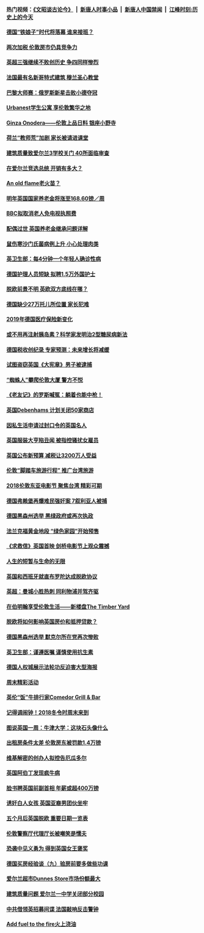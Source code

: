 #### 热门视频：[《文昭谈古论今》](https://github.com/gfw-breaker/wenzhao/blob/master/README.md?t=11070933) &nbsp;|&nbsp; [新唐人时事小品](https://github.com/gfw-breaker/ntdtv-comedy/blob/master/README.md?t=11070933) &nbsp;|&nbsp; [新唐人中国禁闻](https://github.com/gfw-breaker/ntdtv-news/blob/master/README.md?t=11070933) &nbsp;|&nbsp; [江峰时刻:历史上的今天](https://github.com/gfw-breaker/today-in-history/blob/master/README.md?t=11070933) 

#### [德国“铁娘子”时代将落幕 谁来接班？](../pages/nsc974/n10833701.md?t=11070933) 

#### [两次加税 伦敦房市仍具竞争力](../pages/nsc974/n10832030.md?t=11070933) 

#### [英超三强继续不败创历史 争四同样惨烈](../pages/nsc974/n10830095.md?t=11070933) 

#### [法国最有名新哥特式建筑 穆兰圣心教堂](../pages/nsc974/n10829754.md?t=11070933) 

#### [巴黎大师赛：俄罗斯新星击败小德夺冠](../pages/nsc974/n10830134.md?t=11070933) 

#### [Urbanest学生公寓 享伦敦繁华之地](../pages/nsc974/n10828080.md?t=11070933) 

#### [Ginza Onodera——伦敦上品日料 银座小野寺](../pages/nsc974/n10828069.md?t=11070933) 

#### [荷兰“教师荒”加剧 家长被请进课堂](../pages/nsc974/n10826148.md?t=11070933) 

#### [建筑质量致爱尔兰3学校关门 40所面临审查](../pages/nsc974/n10826209.md?t=11070933) 

#### [在爱尔兰竞选总统 开销有多大？](../pages/nsc974/n10826165.md?t=11070933) 

#### [An old flame老火苗？](../pages/nsc974/n10825994.md?t=11070933) 

#### [明年英国国家养老金将涨至168.60镑／周](../pages/nsc974/n10825971.md?t=11070933) 

#### [BBC拟取消老人免电视执照费](../pages/nsc974/n10825959.md?t=11070933) 

#### [配偶过世 英国养老金继承问题详解](../pages/nsc974/n10825931.md?t=11070933) 

#### [鼠伤寒沙门氏菌病例上升 小心处理肉类](../pages/nsc974/n10825924.md?t=11070933) 

#### [英卫生部：每4分钟一个年轻人确诊性病](../pages/nsc974/n10825910.md?t=11070933) 

#### [德国护理人员短缺 拟聘1.5万外国护士](../pages/nsc974/n10824186.md?t=11070933) 

#### [脱欧前景不明 英欧双方底线在哪？](../pages/nsc974/n10823749.md?t=11070933) 

#### [德国缺少27万托儿所位置 家长犯难](../pages/nsc974/n10824147.md?t=11070933) 

#### [2019年德国医疗保险新变化](../pages/nsc974/n10824071.md?t=11070933) 

#### [或不用再注射胰岛素？科学家发明治2型糖尿病新法](../pages/nsc974/n10823372.md?t=11070933) 

#### [德国税收创纪录 专家预测：未来增长将减缓](../pages/nsc974/n10823318.md?t=11070933) 

#### [试图盗窃英国《大宪章》男子被逮捕](../pages/nsc974/n10823790.md?t=11070933) 

#### [“蜘蛛人”攀爬伦敦大厦 警方不悦](../pages/nsc974/n10823780.md?t=11070933) 

#### [《老友记》的罗斯喊冤：躺着也能中枪！](../pages/nsc974/n10823762.md?t=11070933) 

#### [英国Debenhams 计划关闭50家商店](../pages/nsc974/n10823753.md?t=11070933) 

#### [因私生活申请过封口令的英国名人](../pages/nsc974/n10823742.md?t=11070933) 

#### [英国服装大亨陷丑闻 被指控骚扰女雇员](../pages/nsc974/n10823677.md?t=11070933) 

#### [英国公布新预算 减税让3200万人受益](../pages/nsc974/n10823428.md?t=11070933) 

#### [伦敦“脚踏车旅游行程” 推广台湾旅游](../pages/nsc974/n10823414.md?t=11070933) 

#### [2018伦敦东亚电影节 聚焦台湾 精彩可期](../pages/nsc974/n10823363.md?t=11070933) 

#### [德国弗赖堡再爆难民强奸案 7叙利亚人被捕](../pages/nsc974/n10820972.md?t=11070933) 

#### [德国黑森州选举 黑绿政府或再次执政](../pages/nsc974/n10820914.md?t=11070933) 

#### [法兰克福黄金地段 “绿色家园”开始预售](../pages/nsc974/n10820548.md?t=11070933) 

#### [《求救信》英国首映 剑桥电影节上观众震撼](../pages/nsc974/n10818392.md?t=11070933) 

#### [人生的短暂与生命的无限](../pages/nsc974/n10818124.md?t=11070933) 

#### [英国和西班牙就直布罗陀达成脱欧协议](../pages/nsc974/n10818119.md?t=11070933) 

#### [英超：曼城小胜热刺 同利物浦并驾齐驱](../pages/nsc974/n10817243.md?t=11070933) 

#### [在伯明翰享受伦敦生活——新楼盘The Timber Yard](../pages/nsc974/n10816517.md?t=11070933) 

#### [脱欧将如何影响英国房价和抵押贷款？](../pages/nsc974/n10816491.md?t=11070933) 

#### [德国黑森州选举 默克尔所在党再次惨败](../pages/nsc974/n10814355.md?t=11070933) 

#### [英卫生部：谨遵医嘱 谨慎使用抗生素](../pages/nsc974/n10814251.md?t=11070933) 

#### [德国人权城展示法轮功反迫害大型海报](../pages/nsc974/n10813515.md?t=11070933) 

#### [周末精彩活动](../pages/nsc974/n10813060.md?t=11070933) 

#### [英伦“饭”牛排行家Comedor Grill & Bar](../pages/nsc974/n10813052.md?t=11070933) 

#### [记得调闹钟！2018冬令时周末来到](../pages/nsc974/n10813042.md?t=11070933) 

#### [图说英国一周：牛津大学：这块石头像什么](../pages/nsc974/n10813028.md?t=11070933) 

#### [出租房条件太差 伦敦房东被罚款1.4万镑](../pages/nsc974/n10813024.md?t=11070933) 

#### [维基解密的创办人拟控告厄瓜多尔](../pages/nsc974/n10813022.md?t=11070933) 

#### [英国阿伯丁发现疯牛病](../pages/nsc974/n10813015.md?t=11070933) 

#### [脸书聘英国前副首相 年薪或超400万镑](../pages/nsc974/n10813003.md?t=11070933) 

#### [诱奸白人女孩 英国亚裔男团伙坐牢](../pages/nsc974/n10812999.md?t=11070933) 

#### [五个月后英国脱欧 重要日期一览表](../pages/nsc974/n10812997.md?t=11070933) 

#### [伦敦警察厅代理厅长被嘲笑是懦夫](../pages/nsc974/n10812994.md?t=11070933) 

#### [恐袭中见义勇为 得到英国女王褒奖](../pages/nsc974/n10812990.md?t=11070933) 

#### [德国买房经验谈（九）验房前要多做些功课](../pages/nsc974/n10810647.md?t=11070933) 

#### [爱尔兰超市Dunnes Store市场份额最大](../pages/nsc974/n10810621.md?t=11070933) 

#### [建筑质量问题 爱尔兰一中学关闭部分校园](../pages/nsc974/n10810599.md?t=11070933) 

#### [中共借领英招募间谍 法国敲响反击警钟](../pages/nsc974/n10808700.md?t=11070933) 

#### [Add fuel to the fire火上浇油](../pages/nsc974/n10808877.md?t=11070933) 

